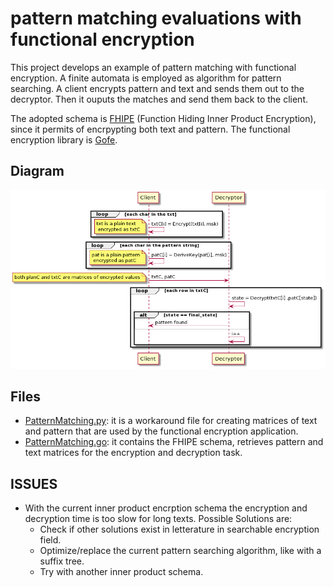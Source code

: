 # pattern matching evaluations with functional encryption

This project develops an example of pattern matching with functional encryption. A finite automata is employed as algorithm for pattern searching.
A client encrypts pattern and text and sends them out to the decryptor. Then it ouputs the matches and send them back to the client.

The adopted schema is [FHIPE](https://eprint.iacr.org/2016/440.pdf) (Function Hiding Inner Product Encryption), since it permits of encrpypting both text and pattern. 
The functional encryption library is [Gofe](https://github.com/fentec-project/gofe).


## Diagram

![](./pattern_matching.png) 

## Files
- [PatternMatching.py](./PatternMatching.py): it is a workaround file for creating matrices of text and pattern that are used by the functional encryption application. 
- [PatternMatching.go](./PatternMatching.go): it contains the FHIPE schema, retrieves pattern and text matrices for the encryption and decryption task.   

## ISSUES
* With the current inner product encrption schema the encryption and decryption time is too slow for long texts. Possible Solutions are: 
  * Check if other solutions exist in letterature in searchable encryption field. 
  * Optimize/replace the current pattern searching algorithm, like with a suffix tree. 
  * Try with another inner product schema.  


